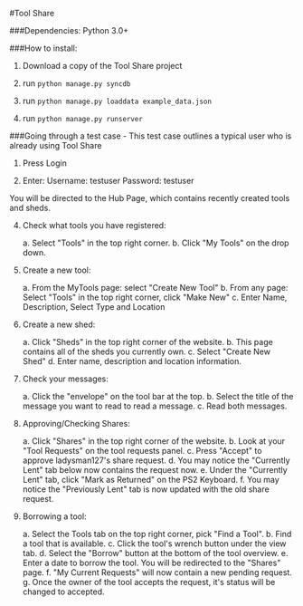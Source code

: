 #Tool Share

###Dependencies:
Python 3.0+	


###How to install:
1. Download a copy of the Tool Share project

2. run `python manage.py syncdb`

3. run `python manage.py loaddata example_data.json`

4. run `python manage.py runserver`

###Going through a test case - This test case outlines a typical user who is already using Tool Share

1. Press Login

2. Enter: 
	Username: testuser
	Password: testuser
	
You will be directed to the Hub Page, which contains recently created tools and sheds.

4. Check what tools you have registered:

	a. Select "Tools" in the top right corner. 
	b. Click "My Tools" on the drop down.
	
5. Create a new tool:
	
	a. From the MyTools page: select "Create New Tool" 
	b. From any page: Select "Tools" in the top right corner, click "Make New"
	c. Enter Name, Description, Select Type and Location
	
6. Create a new shed:

	a. Click "Sheds" in the top right corner of the website.
	b. This page contains all of the sheds you currently own.
	c. Select "Create New Shed"
	d. Enter name, description and location information.
	
7. Check your messages:
	
	a. Click the "envelope" on the tool bar at the top.
	b. Select the title of the message you want to read to read a message.
	c. Read both messages.
	
8. Approving/Checking Shares:

	a. Click "Shares" in the top right corner of the website.
	b. Look at your "Tool Requests" on the tool requests panel.
	c. Press "Accept" to approve ladysman127's share request.
	d. You may notice the "Currently Lent" tab below now contains the request now.
	e. Under the "Currently Lent" tab, click "Mark as Returned" on the PS2 Keyboard.
	f. You may notice the "Previously Lent" tab is now updated with the old share request.
	
9. Borrowing a tool: 

	a. Select the Tools tab on the top right corner, pick "Find a Tool".
	b. Find a tool that is available.
	c. Click the tool's wrench button under the view tab.
	d. Select the "Borrow" button at the bottom of the tool overview.
	e. Enter a date to borrow the tool. You will be redirected to the "Shares" page.
	f. "My Current Requests" will now contain a new pending request.
	g. Once the owner of the tool accepts the request, it's status will be changed to accepted.
	

	



	
	
	
	
	
	
	

